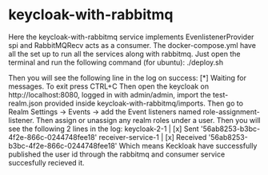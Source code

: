 # keycloak-with-rabbitmq
Here the keycloak-with-rabbitmq service implements EvenlistenerProvider spi and RabbitMQRecv acts as a consumer.
The docker-compose.yml have all the set up to run all the services along with rabbitmq.
Just open the terminal and run the following command (for ubuntu):
./deploy.sh

Then you  will see the following line in the log on success:
 [*] Waiting for messages. To exit press CTRL+C
Then open the keycloak on http://localhost:8080, logged in with admin/admin, import the test-realm.json provided inside keycloak-with-rabbitmq/imports.
Then go to Realm Settings -> Events -> add the Event listeners named role-assignment-listener.
Then assign or unassign any realm roles under a user.
Then you will see the following 2 lines in the log:
keycloak-2-1        |  [x] Sent '56ab8253-b3bc-4f2e-866c-0244748fee18'
receiver-service-1  |  [x] Received '56ab8253-b3bc-4f2e-866c-0244748fee18'
Which means Keckloak have successfully published the user id through the rabbitmq and consumer service succesfully recieved it.
